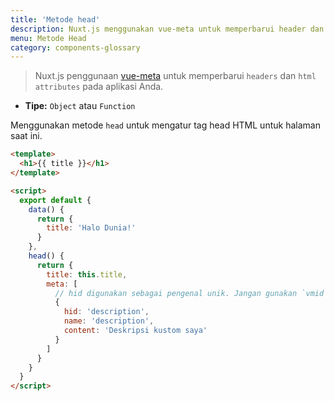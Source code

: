 ```yaml
---
title: 'Metode head'
description: Nuxt.js menggunakan vue-meta untuk memperbarui header dan atribut HTML aplikasi Anda.
menu: Metode Head
category: components-glossary
---
```


> Nuxt.js penggunaan [vue-meta](https://github.com/nuxt/vue-meta) untuk memperbarui `headers` dan `html attributes` pada aplikasi Anda.

- **Tipe:** `Object` atau `Function`

Menggunakan metode `head` untuk mengatur tag head HTML untuk halaman saat ini.

```html
<template>
  <h1>{{ title }}</h1>
</template>

<script>
  export default {
    data() {
      return {
        title: 'Halo Dunia!'
      }
    },
    head() {
      return {
        title: this.title,
        meta: [
          // hid digunakan sebagai pengenal unik. Jangan gunakan `vmid` untuk itu karena tidak akan berhasil
          {
            hid: 'description',
            name: 'description',
            content: 'Deskripsi kustom saya'
          }
        ]
      }
    }
  }
</script>
```
